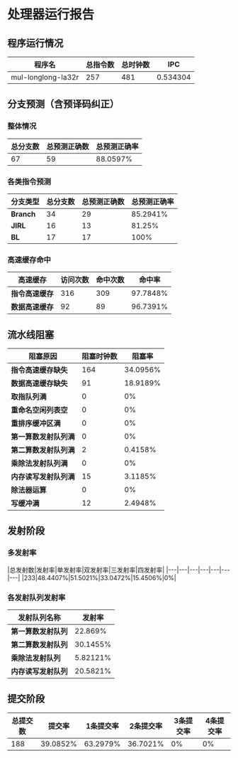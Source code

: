 # 处理器运行报告
## 程序运行情况
|程序名|总指令数|总时钟数|IPC|
|---|---|---|---|
|mul-longlong-la32r|257|481|0.534304|

## 分支预测（含预译码纠正）
### 整体情况
|总分支数|总预测正确数|总预测正确率|
|---|---|---|
|67|59|88.0597%|

### 各类指令预测
|分支类型|总分支数|总预测正确数|总预测正确率|
|---|---|---|---|
|**Branch**| 34 | 29 | 85.2941%|
|**JIRL**| 16 | 13 | 81.25%|
|**BL**| 17 | 17 | 100%|

### 高速缓存命中
|高速缓存|访问次数|命中次数|命中率|
|---|---|---|---|
|**指令高速缓存**| 316 | 309 | 97.7848%|
|**数据高速缓存**| 92 | 89 | 96.7391%|
## 流水线阻塞
|阻塞原因|阻塞时钟数|阻塞率|
|---|---|---|
|**指令高速缓存缺失**| 164 | 34.0956%|
|**数据高速缓存缺失**| 91 | 18.9189%|
|**取指队列满**| 0 | 0%|
|**重命名空闲列表空**|0 | 0%|
|**重排序缓冲区满**|0 | 0%|
|**第一算数发射队列满**|0 | 0%|
|**第二算数发射队列满**|2 | 0.4158%|
|**乘除法发射队列满**|0 | 0%|
|**内存读写发射队列满**|15 | 3.1185%|
|**除法器运算**|0 | 0%|
|**写缓冲满**|12 | 2.4948%|

## 发射阶段
### 多发射率
|总发射数|发射率|单发射率|双发射率|三发射率|四发射率|
|---|---|---|---|---|---|---|
|233|48.4407%|51.5021%|33.0472%|15.4506%|0%|

### 各发射队列发射率
|发射队列名称|发射率|
|---|---|
|**第一算数发射队列**|22.869%|
|**第二算数发射队列**|30.1455%|
|**乘除法发射队列**|5.82121%|
|**内存读写发射队列**|20.5821%|

## 提交阶段
|总提交数|提交率|1条提交率|2条提交率|3条提交率|4条提交率|
|---|---|---|---|---|---|
|188|39.0852%|63.2979%|36.7021%|0%|0%|
